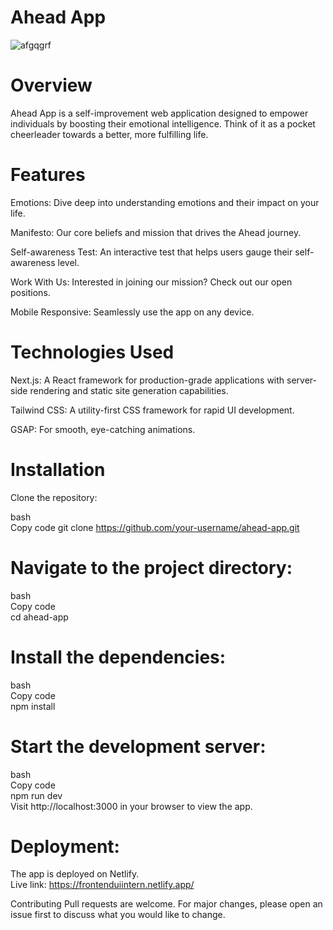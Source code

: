 # Ahead App
![afgqgrf](https://github.com/lil-Ribhav-Bhatt1012/Ahead-app/assets/77582313/fc1d5e12-d659-4522-9749-1f240824acce)


# Overview
Ahead App is a self-improvement web application designed to empower individuals by boosting their emotional intelligence. Think of it as a pocket cheerleader towards a better, more fulfilling life.

# Features
Emotions: Dive deep into understanding emotions and their impact on your life.

Manifesto: Our core beliefs and mission that drives the Ahead journey.

Self-awareness Test: An interactive test that helps users gauge their self-awareness level.

Work With Us: Interested in joining our mission? Check out our open positions.

Mobile Responsive: Seamlessly use the app on any device.

# Technologies Used
Next.js: A React framework for production-grade applications with server-side rendering and static site generation capabilities.

Tailwind CSS: A utility-first CSS framework for rapid UI development.

GSAP: For smooth, eye-catching animations.

# Installation
Clone the repository: <br>

bash <br>
Copy code
git clone https://github.com/your-username/ahead-app.git <br>
# Navigate to the project directory:

bash <br>
Copy code <br>
cd ahead-app <br>
# Install the dependencies:

bash <br>
Copy code <br>
npm install <br>
# Start the development server:

bash <br>
Copy code <br>
npm run dev <br>
Visit http://localhost:3000 in your browser to view the app.

# Deployment:
The app is deployed on Netlify. <br>
Live link: https://frontenduiintern.netlify.app/ <br>

Contributing
Pull requests are welcome. For major changes, please open an issue first to discuss what you would like to change.
